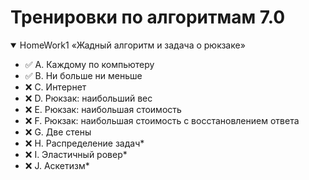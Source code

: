 # Тренировки по алгоритмам 7.0

<details open="true"><summary>HomeWork1 «Жадный алгоритм и задача о рюкзаке»</summary>

   - ✅ A. Каждому по компьютеру
   - ✅ B. Ни больше ни меньше
   - ❌ C. Интернет
   - ❌ D. Рюкзак: наибольший вес
   - ❌ E. Рюкзак: наибольшая стоимость
   - ❌ F. Рюкзак: наибольшая стоимость с восстановлением ответа
   - ❌ G. Две стены
   - ❌ H. Распределение задач*
   - ❌ I. Эластичный ровер*
   - ❌ J. Аскетизм*

</details>
